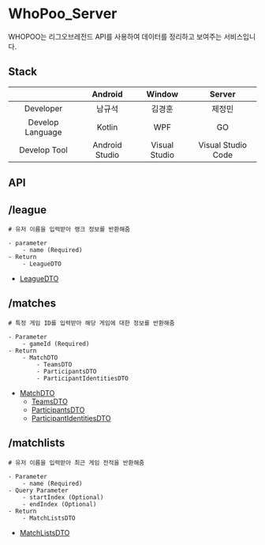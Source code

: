 # WhoPoo_Server

WHOPOO는 리그오브레전드 API를 사용하여 데이터를 정리하고 보여주는 서비스입니다.

## Stack
|                      | Android     | Window | Server        | 
|:--------------------:|:---------------:|:------------------:|:--------------------:|
| Developer | 남규석 | 김경훈 | 제정민 | 
| Develop Language | Kotlin | WPF | GO| 
| Develop Tool     | Android Studio  | Visual Studio | Visual Studio Code | 

## API

## /league
    # 유저 이름을 입력받아 랭크 정보를 반환해줌

    - parameter 
        - name (Required)
    - Return 
        - LeagueDTO
- [LeagueDTO](https://github.com/jjmin321/WhoPoo_Server/blob/master/riot/league/leagueDto.go)

## /matches 
    # 특정 게임 ID를 입력받아 해당 게임에 대한 정보를 반환해줌 

    - Parameter 
        - gameId (Required)
    - Return
        - MatchDTO
            - TeamsDTO
            - ParticipantsDTO
            - ParticipantIdentitiesDTO
- [MatchDTO](https://github.com/jjmin321/WhoPoo_Server/blob/master/riot/matches/matchDto.go)
    - [TeamsDTO](https://github.com/jjmin321/WhoPoo_Server/blob/master/riot/matches/teamsDto.go)
    - [ParticipantsDTO](https://github.com/jjmin321/WhoPoo_Server/blob/master/riot/matches/participantsDto.go)
    - [ParticipantIdentitiesDTO](https://github.com/jjmin321/WhoPoo_Server/blob/master/riot/matches/participantIdentitiesDto.go)

## /matchlists
    # 유저 이름을 입력받아 최근 게임 전적을 반환해줌

    - Parameter
        - name (Required)
    - Query Parameter
        - startIndex (Optional)
        - endIndex (Optional)  
    - Return 
        - MatchListsDTO
- [MatchListsDTO](https://github.com/jjmin321/WhoPoo_Server/blob/master/riot/matchlists/matchlistsDto.go)